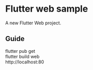 # Flutter web sample
A new Flutter Web project.

## Guide
flutter pub get<br>
flutter build web<br>
http://localhost:80
